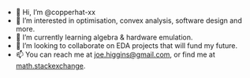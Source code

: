 - 👋 Hi, I’m @copperhat-xx
- 👀 I’m interested in optimisation, convex analysis, software design and more.
- 🌱 I’m currently learning algebra & hardware emulation.
- 💞️ I’m looking to collaborate on EDA projects that will fund my future.
- 📫 You can reach me at joe.higgins@gmail.com, or find me at <a href="https://math.stackexchange.com/users/27978/copper-hat">math.stackexchange</a>.
<!---
copperhat-xx/copperhat-xx is a ✨ special ✨ repository because its `README.md` (this file) appears on your GitHub profile.
You can click the Preview link to take a look at your changes.
--->
